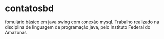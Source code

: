 # contatosbd
fomulário básico em java swing com conexão mysql. Trabalho realizado na disciplina de linguagem de programação java, pelo Instituto Federal do Amazonas
